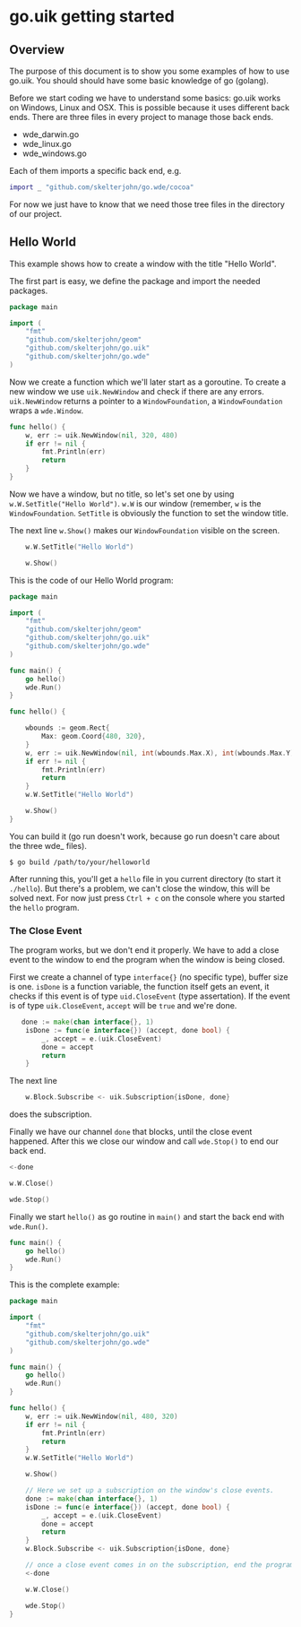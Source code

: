 # go.uik getting started
## Overview
The purpose of this document is to show you some examples of how to use go.uik. You should should have some basic knowledge of go (golang).

Before we start coding we have to understand some basics: go.uik works on Windows, Linux and OSX. This is possible because it uses different back ends. There are three files in every project to manage those back ends.

* wde\_darwin.go
* wde\_linux.go
* wde\_windows.go

Each of them imports a specific back end, e.g.

```g
import _ "github.com/skelterjohn/go.wde/cocoa"
```

For now we just have to know that we need those tree files in the directory of our project.

## Hello World
This example shows how to create a window with the title "Hello World".

The first part is easy, we define the package and import the needed packages.

```go
package main

import (
    "fmt"
    "github.com/skelterjohn/geom"
    "github.com/skelterjohn/go.uik"
    "github.com/skelterjohn/go.wde"
)
```

Now we create a function which we'll later start as a goroutine. To create a new window we use `uik.NewWindow` and check if there are any errors. `uik.NewWindow` returns a pointer to a `WindowFoundation`, a `WindowFoundation` wraps a `wde.Window`.

```go
func hello() {
    w, err := uik.NewWindow(nil, 320, 480)
    if err != nil {
        fmt.Println(err)
        return
    }   
}
```

Now we have a window, but no title, so let's set one by using `w.W.SetTitle("Hello World")`. `w.W` is our window (remember, `w` is the `WindowFoundation`. `SetTitle` is obviously the function to set the window title.

The next line `w.Show()` makes our `WindowFoundation` visible on the screen.

```go
	w.W.SetTitle("Hello World")

    w.Show()
```

This is the code of our Hello World program:


```go
package main

import (
    "fmt"
    "github.com/skelterjohn/geom"
    "github.com/skelterjohn/go.uik"
    "github.com/skelterjohn/go.wde"
)

func main() {
    go hello()
    wde.Run()
}

func hello() {

    wbounds := geom.Rect{
        Max: geom.Coord{480, 320},
    }   
    w, err := uik.NewWindow(nil, int(wbounds.Max.X), int(wbounds.Max.Y))
    if err != nil {
        fmt.Println(err)
        return
    }   
    w.W.SetTitle("Hello World")

    w.Show()
}
```

You can build it (go run doesn't work, because go run doesn't care about the three wde_ files).

	$ go build /path/to/your/helloworld

After running this, you'll get a `hello` file in you current directory (to start it `./hello`). But there's a problem, we can't close the window, this will be solved next. For now just press `Ctrl + c` on the console where you started the `hello` program.

### The Close Event
The program works, but we don't end it properly. We have to add a close event to the window to end the program when the window is being closed.

First we create a channel of type `interface{}` (no specific type), buffer size is one. `isDone` is a function variable, the function itself gets an event, it checks if this event is of type `uid.CloseEvent` (type assertation). If the event is of type `uik.CloseEvent`, `accept` will be `true` and we're done.

```go
   done := make(chan interface{}, 1)
    isDone := func(e interface{}) (accept, done bool) {
        _, accept = e.(uik.CloseEvent)
        done = accept
        return
    }

```

The next line 

```go
	w.Block.Subscribe <- uik.Subscription{isDone, done}

```
does the subscription.

Finally we have our channel `done` that blocks, until the close event happened. After this we close our window and call `wde.Stop()` to end our back end.

```go
<-done

w.W.Close()

wde.Stop()
```

Finally we start `hello()` as go routine in `main()` and start the back end with `wde.Run()`.

```go
func main() {
    go hello()
    wde.Run()
}
```

This is the complete example:
```go
package main

import (
    "fmt"
    "github.com/skelterjohn/go.uik"
    "github.com/skelterjohn/go.wde"
)

func main() {
    go hello()
    wde.Run()
}

func hello() {
    w, err := uik.NewWindow(nil, 480, 320)
    if err != nil {
        fmt.Println(err)
        return
    }   
    w.W.SetTitle("Hello World")

    w.Show()

    // Here we set up a subscription on the window's close events.
    done := make(chan interface{}, 1)
    isDone := func(e interface{}) (accept, done bool) {
        _, accept = e.(uik.CloseEvent)
        done = accept
        return
    }   
    w.Block.Subscribe <- uik.Subscription{isDone, done}

    // once a close event comes in on the subscription, end the program
    <-done

    w.W.Close()

    wde.Stop()
}

```
